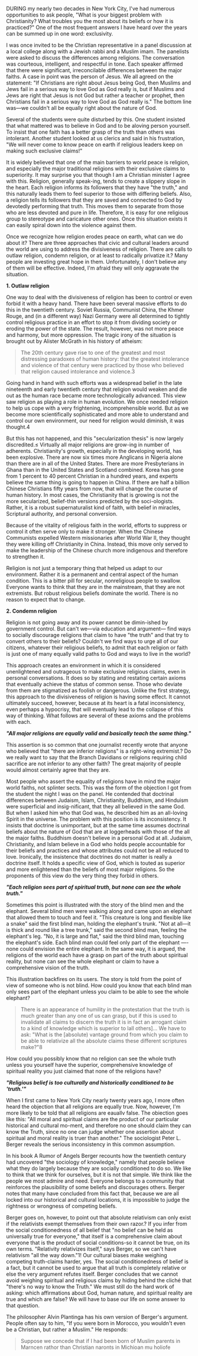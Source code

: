 DURING my nearly two decades in New York City, I've had numerous opportunities to ask people, "What is your biggest problem with Christianity? What troubles you the most about its beliefs or how it is practiced?" One of the most frequent answers I have heard over the years can be summed up in one word: exclusivity.

I was once invited to be the Christian representative in a panel discussion at a local college along with a Jewish rabbi and a Muslim imam. The panelists were asked to discuss the differences among religions. The conversation was courteous, intelligent, and respectful in tone. Each speaker affirmed that there were significant, irreconcilable differences between the major faiths. A case in point was the person of Jesus. We all agreed on the statement: "If Christians are right about Jesus being God, then Muslims and Jews fail in a serious way to love God as God really is, but if Muslims and Jews are right that Jesus is not God but rather a teacher or prophet, then Christians fail in a serious way to love God as God really is." The bottom line was—we couldn't all be equally right about the nature of God.

Several of the students were quite disturbed by this. One student insisted that what mattered was to believe in God and to be aloving person yourself. To insist that one faith has a better grasp of the truth than others was intolerant. Another student looked at us clerics and said in his frustration, "We will never come to know peace on earth if religious leaders keep on making such exclusive claims!" 

It is widely believed that one of the main barriers to world peace is religion, and especially the major traditional religions with their exclusive claims to superiority. It may surprise you that though I am a Christian minister I agree with this. Religion, generally speak-ing, tends to create a slippery slope in the heart. Each religion informs its followers that they have "the truth," and this naturally leads them to feel superior to those with differing beliefs. Also, a religion tells its followers that they are saved and connected to God by devotedly performing that truth. This moves them to separate from those who are less devoted and pure in life. Therefore, it is easy for one religious group to stereotype and caricature other ones. Once this situation exists it can easily spiral down into the violence against them.

Once we recognize how religion erodes peace on earth, what can we do about it? There are three approaches that civic and cultural leaders around the world are using to address the divisiveness of religion. There are calls to outlaw religion, condemn religion, or at least to radically privatize it.? Many people are investing great hope in them. Unfortunately, I don't believe any of them will be effective. Indeed, I'm afraid they will only aggravate the situation.

**1. Outlaw religion**

One way to deal with the divisiveness of religion has been to control or even forbid it with a heavy hand. There have been several massive efforts to do this in the twentieth century. Soviet Russia, Communist China, the Khmer Rouge, and (in a different way) Nazi Germany were all determined to tightly control religious practice in an effort to stop it from dividing society or eroding the power of the state. The result, however, was not more peace and harmony, but more oppression. The tragic irony of the situation is brought out by Alister McGrath in his history of atheism:
> The 20th century gave rise to one of the greatest and most distressing paradoxes of human history: that the greatest intolerance and violence of that century were practiced by those who believed that religion caused intolerance and violence.3

Going hand in hand with such efforts was a widespread belief in the late nineteenth and early twentieth century that religion would weaken and die out as the human race became more technologically advanced. This view saw religion as playing a role in human evolution. We once needed religion to help us cope with a very frightening, incomprehensible world. But as we become more scientifically sophisticated and more able to understand and control our own environment, our need for religion would diminish, it was thought.4

But this has not happened, and this "secularization thesis" is now largely discredited.≤ Virtually all major religions are grow-ing in number of adherents. Christianity's growth, especially in the developing world, has been explosive. There are now six times more Anglicans in Nigeria alone than there are in all of the United States. There are more Presbyterians in Ghana than in the United States and Scotland combined. Korea has gone from 1 percent to 40 percent Christian in a hundred years, and experts believe the same thing is going to happen in China. If there are half a billion Chinese Christians fifty years from now, that will change the course of human history. In most cases, the Christianity that is growing is not the more secularized, belief-thin versions predicted by the soci-ologists. Rather, it is a robust supernaturalist kind of faith, with belief in miracles, Scriptural authority, and personal conversion.

Because of the vitality of religious faith in the world, efforts to suppress or control it often serve only to make it stronger. When the Chinese Communists expelled Western missionaries after World War II, they thought they were killing off Christianity in China. Instead, this move only served to make the leadership of the Chinese church more indigenous and therefore to strengthen it.

Religion is not just a temporary thing that helped us adapt to our environment. Rather it is a permanent and central aspect of the human condition. This is a bitter pill for secular, nonreligious people to swallow. Everyone wants to think that they are in the mainstream, that they are not extremists. But robust religious beliefs dominate the world. There is no reason to expect that to
change.

**2. Condemn religion**

Religion is not going away and its power cannot be dimin-ished by government control. But can't we—via education and argument— find ways to socially discourage religions that claim to have "the truth" and that try to convert others to their beliefs? Couldn't we find ways to urge all of our citizens, whatever their religious beliefs, to admit that each religion or faith is just one of many equally valid paths to God and ways to live in the world?

This approach creates an environment in which it is considered unenlightened and outrageous to make exclusive religious claims, even in personal conversations. It does so by stating and restating certain axioms that eventually achieve the status of common sense. Those who deviate from them are stigmatized as foolish or dangerous. Unlike the first strategy, this approach to the divisiveness of religion is having some effect. It cannot ultimately succeed, however, because at its heart is a fatal inconsistency, even perhaps a hypocrisy, that will eventually lead to the collapse of this way of thinking. What follows are several of these axioms and the problems with each.

**_"All major religions are equally valid and basically teach the same thing."_**

This assertion is so common that one journalist recently wrote that anyone who believed that "there are inferior religions" is a right-wing extremist.? Do we really want to say that the Branch Davidians or religions requiring child sacrifice are not inferior to any other faith? The great majority of people would almost certainly agree that they are.

Most people who assert the equality of religions have in mind the major world faiths, not splinter sects. This was the form of the objection I got from the student the night I was on the panel. He contended that doctrinal differences between Judaism, Islam, Christianity, Buddhism, and Hinduism were superficial and insig-nificant, that they all believed in the same God. But when I asked him who that God was, he described him as an all-loving Spirit in the universe. The problem with this position is its inconsistency. It insists that doctrine is unimportant, but at the same time assumes doctrinal beliefs about the nature of God that are at loggerheads with those of the all the major faiths. Buddhism doesn't believe in a personal God at all. Judaism, Christianity, and Islam believe in a God who holds people accountable for their beliefs and practices and whose attributes could not be all reduced to love. Ironically, the insistence that doctrines do not matter is really a doctrine itself. It holds a specific view of God, which is touted as superior and more enlightened than the beliefs of most major religions. So the proponents of this view do the very thing they forbid in others.

**_"Each religion sees part of spiritual truth, but none can see the whole truth."_**

Sometimes this point is illustrated with the story of the blind men and the elephant. Several blind men were walking along and came upon an elephant that allowed them to touch and feel it. "This creature is long and flexible like a snake" said the first blind man, holding the elephant's trunk. "Not at all—it is thick and round like a tree trunk," said the second blind man, feeling the elephant's leg. "No, it is large and flat," said the third blind man, touching the elephant's side. Each blind man could feel only part of the elephant —- none could envision the entire elephant. In the same way, it is argued, the religions of the world each have a grasp on part of the truth about spiritual reality, but none can see the whole elephant or claim to have a comprehensive vision of the truth.

This illustration backfires on its users. The story is told from the point of view of someone who is not blind. How could you know that each blind man only sees part of the elephant unless you claim to be able to see the whole elephant?

> There is an appearance of humility in the protestation that the truth is much greater than any one of us can grasp, but if this is used to invalidate all claims to discern the truth it is in fact an arrogant claim to a kind of knowledge which is superior to lall others]... We have to ask: "What is the [absolute) vantage ground from which you claim to be able to relativize all the absolute claims these different scriptures make?"8

How could you possibly know that no religion can see the whole truth unless you yourself have the superior, comprehensive knowledge of spiritual reality you just claimed that none of the religions have?

**_"Religious belief is too culturally and historically conditioned to be 'truth.'"_**

When I first came to New York City nearly twenty years ago, I more often heard the objection that all religions are equally true.
Now, however, I'm more likely to be told that all religions are eauallv false. The obiection goes like this: "All moral and spiritual claims are the product of our particular historical and cultural mo-ment, and therefore no one should claim they can know the Truth, since no one can judge whether one assertion about spiritual and moral reality is truer than another." The sociologist Peter L. Berger reveals the serious inconsistency in this common assumption.

In his book A Rumor of Angels Berger recounts how the twentieth century had uncovered "the sociology of knowledge," namely that people believe what they do largely because they are socially conditioned to do so. We like to think that we think for ourselves, but it is not that simple. We think like the people we most admire and need. Everyone belongs to a community that reinforces the plausibility of some beliefs and discourages others. Berger notes that many have concluded from this fact that, because we are all locked into our historical and cultural locations, it is impossible to judge the rightness or wrongness of competing beliefs.

Berger goes on, however, to point out that absolute relativism can only exist if the relativists exempt themselves from their own razor.? If you infer from the social conditionedness of all belief that
"no belief can be held as universally true for everyone," that itself is a comprehensive claim about everyone that is the product of social conditions-so it cannot be true, on its own terms. "Relativity relativizes itself," says Berger, so we can't have relativism "all the way down."1! Our cultural biases make weighing competing truth-claims harder, yes. The social conditionedness of belief is a fact, but it cannot be used to argue that all truth is completely relative or else the very argument refutes itself. Berger concludes that we cannot avoid weighing spiritual and religious claims by hiding behind the cliché that "there's no way to know the Truth." We must still do the hard work of asking: which affirmations about God, human nature, and spiritual reality are true and which are false? We will have to base our life on some answer to that question.

The philosopher Alvin Plantinga has his own version of Berger's argument. People often say to him, "If you were born in Morocco, you wouldn't even be a Christian, but rather a Muslim." He responds:
> Suppose we concede that if I had been born of Muslim parents in Marncen rathor than Christian naronts in Michioan mu holiofe
